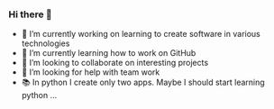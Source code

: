 ### Hi there 👋

<!--
**OCwiklinska/OCwiklinska** is a ✨ _special_ ✨ repository because its `README.md` (this file) appears on your GitHub profile.

Here are some ideas to get you started:
-->
- 🔭 I’m currently working on learning to create software in various technologies
- 🌱 I’m currently learning how to work on GitHub
- 👯 I’m looking to collaborate on interesting projects
- 🤔 I’m looking for help with team work
- 📚 In python I create only two apps. Maybe I should start learning python ...


